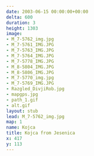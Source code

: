 ```yaml
---
date: 2003-06-15 00:00:00+00:00
delta: 600
duration: 3
height: 1303
image:
- M_7-5762_img.jpg
- M_7-5761_IMG.JPG
- M_7-5763_IMG.JPG
- M_7-5764_IMG.JPG
- M_7-5778_IMG.JPG
- M_8-5804_IMG.JPG
- M_8-5806_IMG.JPG
- M_7-5770_img.jpg
- M_7-5769_IMG.JPG
- Razgled_DivjiRob.jpg
- mapgps.jpg
- path_1.gif
- alt.gif
layout: stub
lead: M_7-5762_img.jpg
map: 1
name: Kojca
title: Kojca from Jesenica
x: 417
y: 113
---
```

